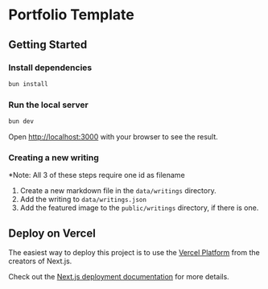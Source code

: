 # Portfolio Template

## Getting Started

### Install dependencies

```bash
bun install
```

### Run the local server

```bash
bun dev
```

Open [http://localhost:3000](http://localhost:3000) with your browser to see the result.

### Creating a new writing

*Note: All 3 of these steps require one id as filename

1. Create a new markdown file in the `data/writings` directory.
2. Add the writing to `data/writings.json`
3. Add the featured image to the `public/writings` directory, if there is one.

## Deploy on Vercel

The easiest way to deploy this project is to use the [Vercel Platform](https://vercel.com/new?utm_medium=default-template&filter=next.js&utm_source=create-next-app&utm_campaign=create-next-app-readme) from the creators of Next.js.

Check out the [Next.js deployment documentation](https://nextjs.org/docs/app/building-your-application/deploying) for more details.
